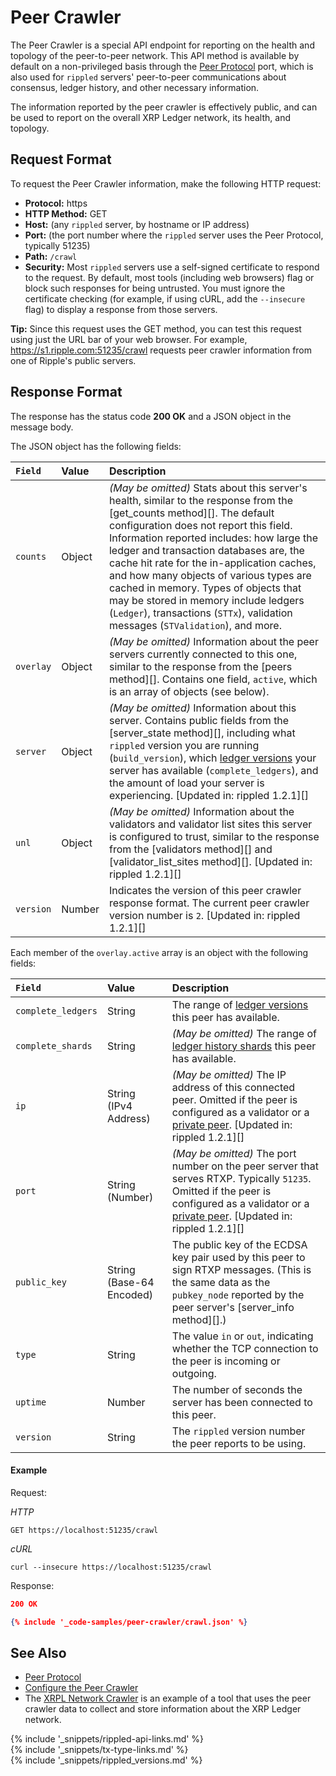# Peer Crawler

The Peer Crawler is a special API endpoint for reporting on the health and topology of the peer-to-peer network. This API method is available by default on a non-privileged basis through the [Peer Protocol](peer-protocol.html) port, which is also used for `rippled` servers' peer-to-peer communications about consensus, ledger history, and other necessary information.

The information reported by the peer crawler is effectively public, and can be used to report on the overall XRP Ledger network, its health, and topology.

## Request Format

To request the Peer Crawler information, make the following HTTP request:

- **Protocol:** https
- **HTTP Method:** GET
- **Host:** (any `rippled` server, by hostname or IP address)
- **Port:** (the port number where the `rippled` server uses the Peer Protocol, typically 51235)
- **Path:** `/crawl`
- **Security:** Most `rippled` servers use a self-signed certificate to respond to the request. By default, most tools (including web browsers) flag or block such responses for being untrusted. You must ignore the certificate checking (for example, if using cURL, add the `--insecure` flag) to display a response from those servers.

**Tip:** Since this request uses the GET method, you can test this request using just the URL bar of your web browser. For example, <https://s1.ripple.com:51235/crawl> requests peer crawler information from one of Ripple's public servers.

## Response Format

The response has the status code **200 OK** and a JSON object in the message body.

The JSON object has the following fields:

| `Field`          | Value  | Description                                      |
|:-----------------|:-------|:-------------------------------------------------|
| `counts`         | Object | _(May be omitted)_ Stats about this server's health, similar to the response from the [get_counts method][]. The default configuration does not report this field. Information reported includes: how large the ledger and transaction databases are, the cache hit rate for the in-application caches, and how many objects of various types are cached in memory. Types of objects that may be stored in memory include ledgers (`Ledger`), transactions (`STTx`), validation messages (`STValidation`), and more. |
| `overlay` | Object  | _(May be omitted)_ Information about the peer servers currently connected to this one, similar to the response from the [peers method][]. Contains one field, `active`, which is an array of objects (see below). |
| `server`         | Object | _(May be omitted)_ Information about this server. Contains public fields from the [server_state method][], including what `rippled` version you are running (`build_version`), which [ledger versions](ledger-history.html) your server has available (`complete_ledgers`), and the amount of load your server is experiencing. [Updated in: rippled 1.2.1][] |
| `unl`            | Object | _(May be omitted)_ Information about the validators and validator list sites this server is configured to trust, similar to the response from the [validators method][] and [validator_list_sites method][]. [Updated in: rippled 1.2.1][] |
| `version`        | Number | Indicates the version of this peer crawler response format. The current peer crawler version number is `2`. [Updated in: rippled 1.2.1][] |

Each member of the `overlay.active` array is an object with the following fields:

| `Field`      | Value                    | Description                        |
|:-------------|:-------------------------|:-----------------------------------|
| `complete_ledgers` | String | The range of [ledger versions](ledger-history.html) this peer has available. |
| `complete_shards` | String | _(May be omitted)_ The range of [ledger history shards](history-sharding.html) this peer has available. |
| `ip`         | String (IPv4 Address)    | _(May be omitted)_ The IP address of this connected peer. Omitted if the peer is configured as a validator or a [private peer](peer-protocol.html#private-peers). [Updated in: rippled 1.2.1][] |
| `port`       | String (Number)          | _(May be omitted)_ The port number on the peer server that serves RTXP. Typically `51235`. Omitted if the peer is configured as a validator or a [private peer](peer-protocol.html#private-peers). [Updated in: rippled 1.2.1][] |
| `public_key` | String (Base-64 Encoded) | The public key of the ECDSA key pair used by this peer to sign RTXP messages. (This is the same data as the `pubkey_node` reported by the peer server's [server_info method][].) |
| `type`       | String                   | The value `in` or `out`, indicating whether the TCP connection to the peer is incoming or outgoing. |
| `uptime`     | Number                   | The number of seconds the server has been connected to this peer. |
| `version`    | String                   | The `rippled` version number the peer reports to be using. |

#### Example

Request:

<!-- MULTICODE_BLOCK_START -->

*HTTP*

```
GET https://localhost:51235/crawl
```

*cURL*

```
curl --insecure https://localhost:51235/crawl
```

<!-- MULTICODE_BLOCK_END -->

Response:

```json
200 OK

{% include '_code-samples/peer-crawler/crawl.json' %}
```


## See Also

- [Peer Protocol](peer-protocol.html)
- [Configure the Peer Crawler](configure-the-peer-crawler.html)
- The [XRPL Network Crawler](https://github.com/ripple/rippled-network-crawler) is an example of a tool that uses the peer crawler data to collect and store information about the XRP Ledger network.


<!--{# common link defs #}-->
{% include '_snippets/rippled-api-links.md' %}			
{% include '_snippets/tx-type-links.md' %}			
{% include '_snippets/rippled_versions.md' %}
